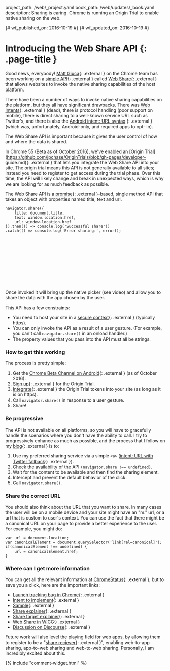 project_path: /web/_project.yaml
book_path: /web/updates/_book.yaml
description: Sharing is caring. Chrome is running an Origin Trial to enable native sharing on the web.

{# wf_published_on: 2016-10-19 #}
{# wf_updated_on: 2016-10-19 #}

# Introducing the Web Share API {: .page-title }

Good news, everybody! [Matt Giuca](https://twitter.com/mgiuca){: .external } on the Chrome
team has been working on a [simple
API](https://github.com/WICG/web-share/blob/master/docs/interface.md){: .external } called
[Web Share](https://github.com/WICG/web-share/blob/master/docs/explainer.md){: .external }
that allows websites to invoke the native sharing capabilities of the host
platform.

There have been a number of ways to invoke native sharing capabilities on the
platform, but they all have significant drawbacks.  There was [Web
Intents](https://en.wikipedia.org/wiki/Paul_Kinlan){: .external } (dead), there
is protocol handling (poor support on mobile), there is direct sharing to a
well-known service URL such as Twitter's, and there is also the [Android intent:
URL syntax](https://paul.kinlan.me/sharing-natively-on-android-from-the-web/)
{: .external } (which was, unfortunately, Android-only, and required apps to opt-
in).

The Web Share API is important because it gives the user control of how and
where the data is shared.

In Chrome 55 (Beta as of October 2016), we've enabled an [Origin
Trial](https://github.com/jpchase/OriginTrials/blob/gh-pages/developer-
guide.md){: .external } that lets you integrate the Web Share API into your
site. The origin trial means this API is not generally available to all sites;
instead you need to register to get access during the trial phase. Over this
time, the API will likely change and break in unexpected ways, which is why we
are looking for as much feedback as possible.

The Web Share API is a
[promise](/web/fundamentals/getting-started/primers/promises){: .external }-based,
 single method API that takes an object with properties named title, text and url.

    navigator.share({
        title: document.title,
        text: window.location.href,
        url: window.location.href
    }).then(() => console.log('Successful share'))
    .catch(() => console.log('Error sharing:', error));

<div class="video-wrapper">
  <iframe class="devsite-embedded-youtube-video" data-video-id="lhUzYxCvWew"
          data-autohide="1" data-showinfo="0" frameborder="0" allowfullscreen>
  </iframe>
</div>

Once invoked it will bring up the native picker (see video) and allow you to
share the data with the app chosen by the user.

<div class="clearfix"></div>

This API has a few constraints:

* You need to host your site in a [secure
  context](https://www.chromium.org/Home/chromium-security/prefer-secure-origins-for-powerful-new-features){: .external }
  (typically https).
* You can only invoke the API as a result of a user gesture. (For example, you can't call
  `navigator.share()` in an onload handler.)
* The property values that you pass into the API must all be strings.

### How to get this working

The process is pretty simple:

1. Get the [Chrome Beta Channel on
   Android](https://play.google.com/store/apps/details?id=com.chrome.beta){: .external }
   (as of October 2016).
2. [Sign
   up](https://docs.google.com/forms/d/e/1FAIpQLSfO0_ptFl8r8G0UFhT0xhV17eabG-erUWBDiKSRDTqEZ_9ULQ/viewform){: .external }
   for the Origin Trial.
3. [Integrate](https://github.com/jpchase/OriginTrials/blob/gh-pages/developer-guide.md#how-do-i-enable-an-experimental-feature-on-my-origin){: .external }
   the Origin Trial tokens into your site (as long as it is on https).
4. Call `navigator.share()` in response to a user gesture.
5. Share!

### Be progressive

The API is not available on all platforms, so you will have to gracefully handle
the scenarios where you don't have the ability to call. I try to progressively
enhance as much as possible, and the process that I follow on my
[blog](https://paul.kinlan.me/){: .external } is to:

1. Use my preferred sharing service via a simple `<a>` ([intent: URL with
   Twitter fallback](https://paul.kinlan.me/sharing-natively-on-android-from-the-web/){: .external }).
2. Check the availability of the API `(navigator.share !== undefined)`.
3. Wait for the content to be available and then find the sharing element.
4. Intercept and prevent the default behavior of the click.
5. Call `navigator.share()`.

### Share the correct URL

You should also think about the URL that you want to share. In many cases the
user will be on a mobile device and your site might have an "m." url, or a url
that is custom to user's context. You can use the fact that there might be
a canonical URL on your page to provide a better experience to the user.  For
example, you might do:

    var url = document.location;
    var canonicalElement = document.querySelector('link[rel=canonical]');
    if(canonicalElement !== undefined) {
        url = canonicalElement.href;
    }

### Where can I get more information

You can get all the relevant information at
[ChromeStatus](https://www.chromestatus.com/features/5668769141620736){: .external }, but to
save you a click, here are the important links:

* [Launch tracking bug in Chrome](https://crbug.com/620973){: .external }
* [Intent to implement](https://groups.google.com/a/chromium.org/forum/#!msg/blink-dev/1BOhy5av8MQ/8LqNvS5TAQAJ){: .external }
* [Sample](https://github.com/mgiuca/web-share/blob/master/demos/share.html){: .external }
* [Share explainer](https://github.com/WICG/web-share/blob/master/docs/explainer.md){: .external }
* [Share target explainer](https://github.com/WICG/web-share/blob/master/docs/interface.md){: .external }
* [Web Share in WICG](https://github.com/WICG/web-share){: .external }
* [Discussion on Discourse](https://discourse.wicg.io/t/web-share-api-for-sharing-content-to-arbitrary-destination/1561/3){: .external }

Future work will also level the playing field for web apps, by allowing them to
register to be a "[share reciever](https://github.com/WICG/web-share-target){: .external }",
enabling web-to-app sharing, app-to-web sharing and web-to-web sharing.
Personally, I am incredibly excited about this.

<link rel="alternate" type="application/rss+xml" title="Web Shows from Google Developers (RSS)" href="/web/shows/rss.xml">
<link rel="alternate" type="application/atom+xml" title="Web Shows from Google Developers (ATOM)" href="/web/shows/atom.xml">

{% include "comment-widget.html" %}
